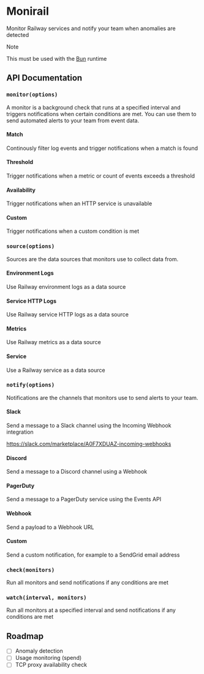 # Monirail

Monitor Railway services and notify your team when anomalies are detected

> [!NOTE]
> This must be used with the [Bun](https://bun.sh) runtime

## API Documentation

### `monitor(options)`

A monitor is a background check that runs at a specified interval and triggers notifications when certain conditions are met.
You can use them to send automated alerts to your team from event data.

#### Match

Continously filter log events and trigger notifications when a match is found

#### Threshold

Trigger notifications when a metric or count of events exceeds a threshold

#### Availability

Trigger notifications when an HTTP service is unavailable

#### Custom

Trigger notifications when a custom condition is met

### `source(options)`

Sources are the data sources that monitors use to collect data from.

#### Environment Logs

Use Railway environment logs as a data source

#### Service HTTP Logs

Use Railway service HTTP logs as a data source

#### Metrics

Use Railway metrics as a data source

#### Service

Use a Railway service as a data source

### `notify(options)`

Notifications are the channels that monitors use to send alerts to your team.

#### Slack

Send a message to a Slack channel using the Incoming Webhook integration

https://slack.com/marketplace/A0F7XDUAZ-incoming-webhooks

#### Discord

Send a message to a Discord channel using a Webhook

#### PagerDuty

Send a message to a PagerDuty service using the Events API

#### Webhook

Send a payload to a Webhook URL

#### Custom

Send a custom notification, for example to a SendGrid email address

### `check(monitors)`

Run all monitors and send notifications if any conditions are met

### `watch(interval, monitors)`

Run all monitors at a specified interval and send notifications if any conditions are met

## Roadmap

- [ ] Anomaly detection
- [ ] Usage monitoring (spend)
- [ ] TCP proxy availability check
